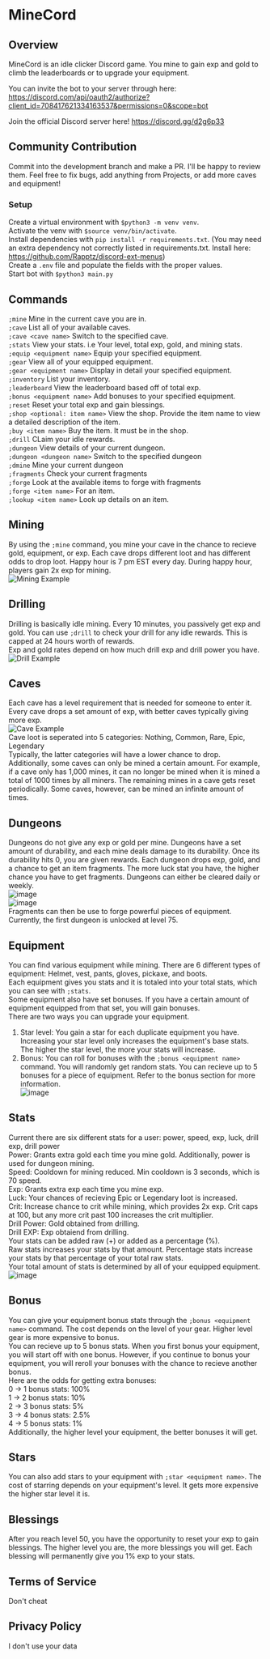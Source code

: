 # MineCord

## Overview

MineCord is an idle clicker Discord game. You mine to gain exp and gold to climb the leaderboards or to upgrade your equipment.

You can invite the bot to your server through here: https://discord.com/api/oauth2/authorize?client_id=708417621334163537&permissions=0&scope=bot

Join the official Discord server here! https://discord.gg/d2g6p33

## Community Contribution
Commit into the development branch and make a PR. I'll be happy to review them.
Feel free to fix bugs, add anything from Projects, or add more caves and equipment!

### Setup
Create a virtual environment with `$python3 -m venv venv`.\
Activate the venv with `$source venv/bin/activate`.\
Install dependencies with `pip install -r requirements.txt`. (You may need an extra dependency not correctly listed in requirements.txt. Install here: https://github.com/Rapptz/discord-ext-menus) \
Create a `.env` file and populate the fields with the proper values.\
Start bot with `$python3 main.py`

## Commands

`;mine` Mine in the current cave you are in.\
`;cave` List all of your available caves.\
`;cave <cave name>` Switch to the specified cave.\
`;stats` View your stats. i.e Your level, total exp, gold, and mining stats.\
`;equip <equipment name>` Equip your specified equipment.\
`;gear` View all of your equipped equipment.\
`;gear <equipment name>` Display in detail your specified equipment.\
`;inventory` List your inventory.\
`;leaderboard` View the leaderboard based off of total exp.\
`;bonus <equipment name>` Add bonuses to your specified equipment.\
`;reset` Reset your total exp and gain blessings.\
`;shop <optional: item name>` View the shop. Provide the item name to view a detailed description of the item.\
`;buy <item name>` Buy the item. It must be in the shop.\
`;drill` CLaim your idle rewards.\
`;dungeon` View details of your current dungeon.\
`;dungeon <dungeon name>` Switch to the specified dungeon\
`;dmine` Mine your current dungeon\
`;fragments` Check your current fragments\
`;forge` Look at the available items to forge with fragments\
`;forge <item name>` For an item.\
`;lookup <item name>` Look up details on an item.

## Mining
By using the `;mine` command, you mine your cave in the chance to recieve gold, equipment, or exp. Each cave drops different loot and has different odds to drop loot. Happy hour is 7 pm EST every day. During happy hour, players gain 2x exp for mining.\
![Mining Example](https://cdn.discordapp.com/attachments/708483256332320788/942244378024476694/unknown.png)
## Drilling
Drilling is basically idle mining. Every 10 minutes, you passively get exp and gold. You can use `;drill` to check your drill for any idle rewards. This is capped at 24 hours worth of rewards.\
Exp and gold rates depend on how much drill exp and drill power you have.\
![Drill Example](https://cdn.discordapp.com/attachments/708483256332320788/942244531896721468/unknown.png)
## Caves
Each cave has a level requirement that is needed for someone to enter it. Every cave drops a set amount of exp, with better caves typically giving more exp.\
![Cave Example](https://cdn.discordapp.com/attachments/708483256332320788/942245019874631740/unknown.png)\
Cave loot is seperated into 5 categories: Nothing, Common, Rare, Epic, Legendary\
Typically, the latter categories will have a lower chance to drop.\
Additionally, some caves can only be mined a certain amount. For example, if a cave only has 1,000 mines, it can no longer be mined when it is mined a total of 1000 times by all miners. The remaining mines in a cave gets reset periodically. Some caves, however, can be mined an infinite amount of times.

## Dungeons
Dungeons do not give any exp or gold per mine. Dungeons have a set amount of durability, and each mine deals damage to its durability. Once its durability hits 0, you are given rewards. Each dungeon drops exp, gold, and a chance to get an item fragments. The more luck stat you have, the higher chance you have to get fragments. Dungeons can either be cleared daily or weekly.\
![image](https://user-images.githubusercontent.com/45084706/153735654-b79f5fce-61fc-43af-87e9-97637b05964b.png)\
![image](https://user-images.githubusercontent.com/45084706/153735649-50f42346-2892-4836-b41f-0d01870d3f19.png)\
Fragments can then be use to forge powerful pieces of equipment.\
Currently, the first dungeon is unlocked at level 75.

## Equipment
You can find various equipment while mining. There are 6 different types of equipment: Helmet, vest, pants, gloves, pickaxe, and boots.\
Each equipment gives you stats and it is totaled into your total stats, which you can see with `;stats`.\
Some equipment also have set bonuses. If you have a certain amount of equipment equipped from that set, you will gain bonuses.\
There are two ways you can upgrade your equipment.
1. Star level: You gain a star for each duplicate equipment you have. Increasing your star level only increases the equipment's base stats. The higher the star level, the more your stats will increase.
2. Bonus: You can roll for bonuses with the `;bonus <equipment name>` command. You will randomly get random stats. You can recieve up to 5 bonuses for a piece of equipment. Refer to the bonus section for more information.\
![image](https://user-images.githubusercontent.com/45084706/153735708-8cee6857-b54e-4b7f-b28e-88f6b2198ffa.png)

## Stats
Current there are six different stats for a user: power, speed, exp, luck, drill exp, drill power\
Power: Grants extra gold each time you mine gold. Additionally, power is used for dungeon mining.\
Speed: Cooldown for mining reduced. Min cooldown is 3 seconds, which is 70 speed.\
Exp: Grants extra exp each time you mine exp.\
Luck: Your chances of recieving Epic or Legendary loot is increased.\
Crit: Increase chance to crit while mining, which provides 2x exp. Crit caps at 100, but any more crit past 100 increases the crit multiplier.\
Drill Power: Gold obtained from drilling.\
Drill EXP: Exp obtaiend from drilling.\
Your stats can be added raw (+) or added as a percentage (%).\
Raw stats increases your stats by that amount. Percentage stats increase your stats by that percentage of your total raw stats.\
Your total amount of stats is determined by all of your equipped equipment.\
![image](https://user-images.githubusercontent.com/45084706/153735819-16ce4eba-cc64-44e5-8673-94b81701779b.png)

## Bonus
You can give your equipment bonus stats through the `;bonus <equipment name>` command. The cost depends on the level of your gear. Higher level gear is more expensive to bonus.\
You can recieve up to 5 bonus stats. When you first bonus your equipment, you will start off with one bonus. However, if you continue to bonus your equipment, you will reroll your bonuses with the chance to recieve another bonus.\
Here are the odds for getting extra bonuses:\
0 -> 1 bonus stats: 100%\
1 -> 2 bonus stats: 10%\
2 -> 3 bonus stats: 5%\
3 -> 4 bonus stats: 2.5%\
4 -> 5 bonus stats: 1%\
Additionally, the higher level your equipment, the better bonuses it will get.
  
## Stars
You can also add stars to your equipment with `;star <equipment name>`. The cost of starring depends on your equipment's level. It gets more expensive the higher star level it is.
  
## Blessings
After you reach level 50, you have the opportunity to reset your exp to gain blessings. The higher level you are, the more blessings you will get. Each blessing will permanently give you 1% exp to your stats.
  
## Terms of Service
  Don't cheat
  
## Privacy Policy
  I don't use your data

